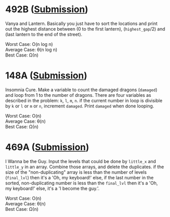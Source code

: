 # 492B ([Submission](https://codeforces.com/contest/492/submission/42827282))
Vanya and Lantern. Basically you just have to sort the locations and print out the highest distance between (0 to the first lantern), (`highest_gap`/2) and (last lantern to the end of the street).

Worst Case: O(n log n)\
Average Case: θ(n log n)\
Best Case: Ω(n)

# 148A ([Submission](https://codeforces.com/contest/148/submission/42824649))
Insomnia Cure. Make a variable to count the damaged dragons (`damaged`) and loop from 1 to the number of dragons. There are four variables as described in the problem: `k`, `l`, `m`, `n`. if the current number in loop is divisible by `k` or `l` or `m`  or `n`, increment `damaged`. Print `damaged` when done looping.

Worst Case: O(n)\
Average Case: θ(n)\
Best Case: Ω(n)

# 469A ([Submission](https://codeforces.com/contest/469/submission/42824193))
I Wanna be the Guy. Input the levels that could be done by `little_x` and `little_y` in an array. Combine those arrays, and delete the duplicates.
if the size of the "non-duplicating" array is less than the number of levels (`final_lvl`) then it's a 'Oh, my keyboard!' else, if the last number in the sorted, non-duplicating number is less than the `final_lvl` then it's a 'Oh, my keyboard!' else, it's a 'I become the guy.'.

Worst Case: O(n)\
Average Case: θ(n)\
Best Case: Ω(n)
